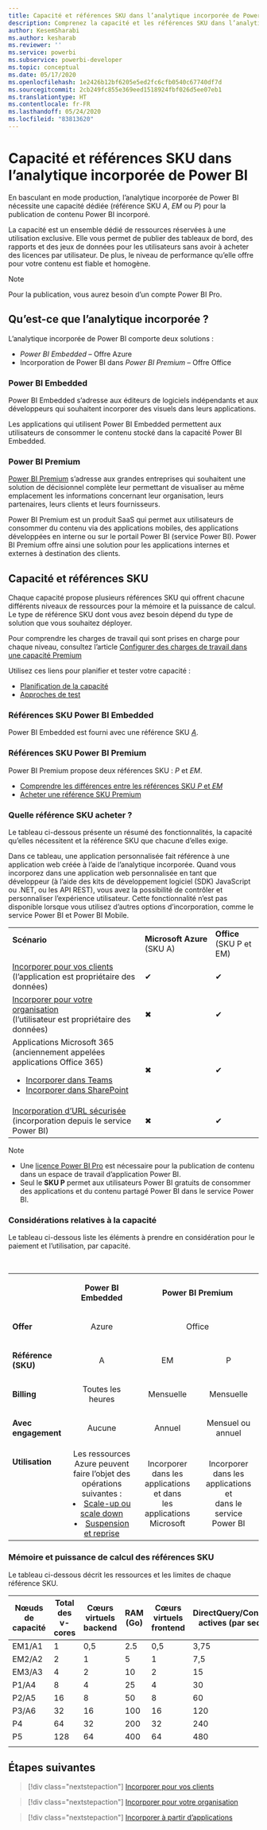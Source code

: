 ```yaml
---
title: Capacité et références SKU dans l’analytique incorporée de Power BI
description: Comprenez la capacité et les références SKU dans l’analytique incorporée de Power BI.
author: KesemSharabi
ms.author: kesharab
ms.reviewer: ''
ms.service: powerbi
ms.subservice: powerbi-developer
ms.topic: conceptual
ms.date: 05/17/2020
ms.openlocfilehash: 1e2426b12bf6205e5ed2fc6cfb0540c67740df7d
ms.sourcegitcommit: 2cb249fc855e369eed1518924fbf026d5ee07eb1
ms.translationtype: HT
ms.contentlocale: fr-FR
ms.lasthandoff: 05/24/2020
ms.locfileid: "83813620"
---
```

# <a name="capacity-and-skus-in-power-bi-embedded-analytics"></a>Capacité et références SKU dans l’analytique incorporée de Power BI

En basculant en mode production, l’analytique incorporée de Power BI nécessite une capacité dédiée (référence SKU *A*, *EM* ou *P*) pour la publication de contenu Power BI incorporé.

La capacité est un ensemble dédié de ressources réservées à une utilisation exclusive. Elle vous permet de publier des tableaux de bord, des rapports et des jeux de données pour les utilisateurs sans avoir à acheter des licences par utilisateur. De plus, le niveau de performance qu’elle offre pour votre contenu est fiable et homogène.

>[!NOTE]
>Pour la publication, vous aurez besoin d’un compte Power BI Pro.

## <a name="what-is-embedded-analytics"></a>Qu’est-ce que l’analytique incorporée ?

L’analytique incorporée de Power BI comporte deux solutions :
* *Power BI Embedded* – Offre Azure
* Incorporation de Power BI dans *Power BI Premium* – Offre Office

### <a name="power-bi-embedded"></a>Power BI Embedded

Power BI Embedded s’adresse aux éditeurs de logiciels indépendants et aux développeurs qui souhaitent incorporer des visuels dans leurs applications.

Les applications qui utilisent Power BI Embedded permettent aux utilisateurs de consommer le contenu stocké dans la capacité Power BI Embedded.

### <a name="power-bi-premium"></a>Power BI Premium

[Power BI Premium](../../admin/service-premium-what-is.md) s’adresse aux grandes entreprises qui souhaitent une solution de décisionnel complète leur permettant de visualiser au même emplacement les informations concernant leur organisation, leurs partenaires, leurs clients et leurs fournisseurs.

Power BI Premium est un produit SaaS qui permet aux utilisateurs de consommer du contenu via des applications mobiles, des applications développées en interne ou sur le portail Power BI (service Power BI). Power BI Premium offre ainsi une solution pour les applications internes et externes à destination des clients.

## <a name="capacity-and-skus"></a>Capacité et références SKU

Chaque capacité propose plusieurs références SKU qui offrent chacune différents niveaux de ressources pour la mémoire et la puissance de calcul. Le type de référence SKU dont vous avez besoin dépend du type de solution que vous souhaitez déployer.

Pour comprendre les charges de travail qui sont prises en charge pour chaque niveau, consultez l’article [Configurer des charges de travail dans une capacité Premium](../../admin/service-admin-premium-workloads.md)

Utilisez ces liens pour planifier et tester votre capacité :
* [Planification de la capacité](embedded-capacity-planning.md)
* [Approches de test](../../admin/service-premium-capacity-optimize.md#testing-approaches)

### <a name="power-bi-embedded-skus"></a>Références SKU Power BI Embedded

Power BI Embedded est fourni avec une référence SKU [*A*](../../admin/service-admin-premium-purchase.md#purchase-a-skus-for-testing-and-other-scenarios).

### <a name="power-bi-premium-skus"></a>Références SKU Power BI Premium

Power BI Premium propose deux références SKU : *P* et *EM*.
* [Comprendre les différences entre les références SKU *P* et *EM*](../../admin/service-premium-what-is.md#subscriptions-and-licensing)
* [Acheter une référence SKU Premium](../../admin/service-admin-premium-purchase.md)

### <a name="which-sku-should-i-use"></a>Quelle référence SKU acheter ?

Le tableau ci-dessous présente un résumé des fonctionnalités, la capacité qu’elles nécessitent et la référence SKU que chacune d’elles exige.

Dans ce tableau, une application personnalisée fait référence à une application web créée à l’aide de l’analytique incorporée. Quand vous incorporez dans une application web personnalisée en tant que développeur (à l’aide des kits de développement logiciel (SDK) JavaScript ou .NET, ou les API REST), vous avez la possibilité de contrôler et personnaliser l’expérience utilisateur. Cette fonctionnalité n’est pas disponible lorsque vous utilisez d’autres options d’incorporation, comme le service Power BI et Power BI Mobile.


|         |         |         |
|---------|---------|---------|
|**Scénario**</br><p></p>|**Microsoft Azure**</br>(SKU A)|**Office**</br>(SKU P et EM)|
|[Incorporer pour vos clients](embed-sample-for-customers.md)</br>(l’application est propriétaire des données)     |✔        |✔        |
|[Incorporer pour votre organisation](embed-sample-for-your-organization.md)</br>(l’utilisateur est propriétaire des données)     |✖        |✔         |
|Applications Microsoft 365</br>(anciennement appelées applications Office 365)<ul><li>[Incorporer dans Teams](../../collaborate-share/service-embed-report-microsoft-teams.md)</li><li>[Incorporer dans SharePoint](../../collaborate-share/service-embed-report-spo.md)</li></ul>     |✖        |✔        |
|[Incorporation d’URL sécurisée](../../collaborate-share/service-embed-secure.md)</br>(incorporation depuis le service Power BI)     |✖        |✔        |

>[!NOTE]
>* Une [licence Power BI Pro](../../admin/service-admin-purchasing-power-bi-pro.md) est nécessaire pour la publication de contenu dans un espace de travail d’application Power BI.
>* Seul le **SKU P** permet aux utilisateurs Power BI gratuits de consommer des applications et du contenu partagé Power BI dans le service Power BI.

### <a name="capacity-considerations"></a>Considérations relatives à la capacité

Le tableau ci-dessous liste les éléments à prendre en considération pour le paiement et l’utilisation, par capacité.

</br>
<table>
<tbody>
<tr>
<td></td>
<td style="text-align: center;"><p><strong>Power BI Embedded</strong></p></td>
<td style="text-align: center;" colspan="2"><p><strong>Power BI Premium</strong></p></td>
</tr>
<tr>
<td><p><strong>Offer</strong></p></td>
<td style="text-align: center"><p>Azure</p></td>
<td style="text-align: center" colspan="2"><p>Office</p></td>
</tr>
<tr>
<td><p><strong>Référence (SKU)</strong></p></td>
<td style="text-align: center"><p>A</p></td>
<td style="text-align: center"><p>EM</p></td>
<td style="text-align: center"><p>P</p></td>
</tr>
<tr>
<td><p><strong>Billing</strong></td>
<td style="text-align: center">Toutes les heures</td>
<td style="text-align: center">Mensuelle</td>
<td style="text-align: center">Mensuelle</td>
</tr>
<tr>
<td><p><strong>Avec engagement</strong></td>
<td style="text-align: center">Aucune</td>
<td style="text-align: center">Annuel</td>
<td style="text-align: center">Mensuel ou annuel</td>
</tr>
<tr>
<td valign="top"><p><strong>Utilisation</strong></td>
<td style="text-align: center">Les ressources Azure peuvent faire l’objet des opérations suivantes :<li><a href="azure-pbie-scale-capacity.md">Scale-up ou scale down</a></li><li><a href="azure-pbie-pause-start.md">Suspension et reprise</a>
</td></li>
<td style="text-align: center">Incorporer dans les applications et dans</br> les applications Microsoft</td>
<td style="text-align: center">Incorporer dans les applications et</br> dans le service Power BI</td>
</tr>
</tbody>
</table>

### <a name="sku-memory-and-computing-power"></a>Mémoire et puissance de calcul des références SKU

Le tableau ci-dessous décrit les ressources et les limites de chaque référence SKU.

| Nœuds de capacité | Total des v-cores | Cœurs virtuels backend | RAM (Go) | Cœurs virtuels frontend | DirectQuery/Connexions actives (par seconde) | Parallélisme des actualisations de modèles |
| --- | --- | --- | --- | --- | --- | --- |
| EM1/A1 | 1 | 0,5 | 2.5 | 0,5 | 3,75 | 1 |
| EM2/A2 | 2 | 1 | 5 | 1 | 7,5 | 2 |
| EM3/A3 | 4 | 2 | 10 | 2 | 15 | 3 |
| P1/A4 | 8 | 4 | 25 | 4 | 30 | 6 |
| P2/A5 | 16 | 8 | 50 | 8 | 60 | 12 |
| P3/A6 | 32 | 16 | 100 | 16 | 120 | 24 |
| P4 | 64 | 32 | 200 | 32 | 240 | 48 |
| P5 | 128 | 64 | 400 | 64 | 480 | 96 |
| | | | | | | |

## <a name="next-steps"></a>Étapes suivantes

> [!div class="nextstepaction"]
>[Incorporer pour vos clients](embed-sample-for-customers.md)

> [!div class="nextstepaction"]
>[Incorporer pour votre organisation](embed-sample-for-your-organization.md)

> [!div class="nextstepaction"]
> [Incorporer à partir d’applications](embed-from-apps.md)
